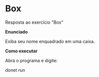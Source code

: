 # Box
Resposta ao exercício "Box"


**Enunciado**

Exiba seu nome enquadrado em uma caixa.

**Como executar**

Abra o programa e digite:

donet run